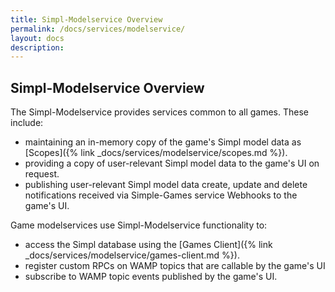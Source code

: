 ```yaml
---
title: Simpl-Modelservice Overview
permalink: /docs/services/modelservice/
layout: docs
description:
---
```


## Simpl-Modelservice Overview

The Simpl-Modelservice provides services common to all games. These include:
 
* maintaining an in-memory copy of the game's Simpl model data as [Scopes]({% link _docs/services/modelservice/scopes.md %}).
* providing a copy of user-relevant Simpl model data to the game's UI on request.
* publishing user-relevant Simpl model data create, update and delete notifications received 
via Simple-Games service Webhooks to the game's UI.

Game modelservices use Simpl-Modelservice functionality to:

* access the Simpl database using the [Games Client]({% link _docs/services/modelservice/games-client.md %}).
* register custom RPCs on WAMP topics that are callable by the game's UI
* subscribe to WAMP topic events published by the game's UI.
